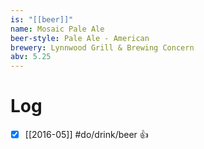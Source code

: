 ```yaml
---
is: "[[beer]]"
name: Mosaic Pale Ale
beer-style: Pale Ale - American
brewery: Lynnwood Grill & Brewing Concern
abv: 5.25
---
```

# Log
- [x] [[2016-05]] #do/drink/beer 👍
